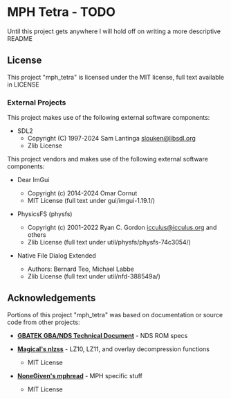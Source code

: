 # MPH Tetra - TODO

Until this project gets anywhere I will hold off on writing a more descriptive README

## License

This project "mph_tetra" is licensed under the MIT license, full text available in LICENSE

### External Projects

This project makes use of the following external software components:

- SDL2
  - Copyright (C) 1997-2024 Sam Lantinga <slouken@libsdl.org>
  - Zlib License

This project vendors and makes use of the following external software components:

- Dear ImGui
  - Copyright (c) 2014-2024 Omar Cornut
  - MIT License (full text under gui/imgui-1.19.1/)

- PhysicsFS (physfs)
  - Copyright (c) 2001-2022 Ryan C. Gordon <icculus@icculus.org> and others
  - Zlib License (full text under util/physfs/physfs-74c3054/)

- Native File Dialog Extended
  - Authors: Bernard Teo, Michael Labbe
  - Zlib License (full text under util/nfd-388549a/)

## Acknowledgements

Portions of this project "mph_tetra" was based on documentation or source code from other projects:

- **[GBATEK GBA/NDS Technical Document](https://problemkaputt.de/gbatek.htm)** - NDS ROM specs

- **[Magical's nlzss](https://github.com/magical/nlzss)** - LZ10, LZ11, and overlay decompression functions
  - MIT License

- **[NoneGiven's mphread](https://github.com/NoneGiven/MphRead)** - MPH specific stuff
  - MIT License
